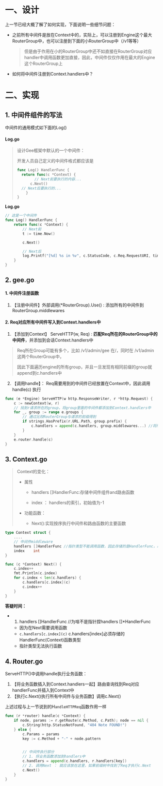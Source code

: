 

# 一、设计

上一节已经大概了解了如何实现，下面说明一些细节问题：

- 之前所有中间件是放在Context中的，实际上，可以注册到Engine这个最大RouterGroup中，也可以注册到下面的小RouterGroup中（/v1等等）

  > 但是由于作用在小的RouterGroup中还不如直接在RouterGroup对应handler中调用函数更加直接，因此，中间件仅仅作用在最大的Engine这个RouterGroup上

- 如何将中间件注册到Context.handlers中？

  

# 二、实现

## 1. 中间件组件的写法

中间件的通用模式如下面的Log()

#### Log.go

> 设计Gee框架中默认的一个中间件：
>
> 开发人员自己定义的中间件格式都应该是
>
> ```go
> func Log() HandlerFunc {
> 	return func(c *Context) {
>         // Next前要执行的内容...
> 		c.Next()
> 	// Next后要执行的...
>     }
> }
> ```

**Log.go**

```go
// 这是一个中间件
func Log() HandlerFunc {
	return func(c *Context) {
		// Next前
		t := time.Now()

		c.Next()

		// Next后
		log.Printf("[%d] %s in %v", c.StatusCode, c.Req.RequestURI, time.Since(t))
	}
}
```



## 2. gee.go

#### 1. 中间件注册函数

1. 【注册中间件】外部调用(*RouterGroup).Use() : 添加所有的中间件到 RouterGroup.middlewares

#### 2. Req对应所有中间件写入到Context.handlers中

1. 【添加到Context】 ServeHTTP(w, Req) : **匹配Req所在的RouterGroup中的中间件**，并添加到会话Context.handlers中

> Req所在Group可能有多个，比如 /v1/admin/gee 在/，同时在 /v1/admin 这两个RouterGroup中，
>
> 因此下面遍历engine的所有group，并且一旦发现有相同前缀的group就append到c.handlers中

2. 【调用handle】： Req需要用到的中间件已经放置在Context中，因此调用handle(c) 执行

```go
func (e *Engine) ServeHTTP(w http.ResponseWriter, r *http.Request) {
	c := newContext(w, r)
	// 找到r请求所在的group，将group里面的中间件都添加到Context.handlers中
	for _, group := range e.groups {
		// 通过比较RouterGroup与请求的前缀得到
		if strings.HasPrefix(r.URL.Path, group.prefix) {
			c.handlers = append(c.handlers, group.middlewares...) //将所有RouterGroup中的中间件拿出来
		}
	}
	e.router.handle(c)
}
```



## 3. Context.go

> Context的变化：
>
> - 属性
>
>   - handlers []HandlerFunc:存储中间件组件and路由函数
>
>   - index ： handlers的索引，初始值为-1
>
> - 功能函数：
>
>   - Next():实现按序执行中间件和路由函数的主要函数



```go
type Context struct {
	....
	// 中间件middleware
	handlers []HandlerFunc //指针类型不能调用函数，因此存储的是HandlerFunc，以便执行HandlerFunc(c)
	index    int
}

func (c *Context) Next() {
	c.index++
	fmt.Println(c.index)
	for c.index < len(c.handlers) {
		c.handlers[c.index](c)
		c.index++
	}
}
```



**答疑时间：**

- 1. handlers []HandlerFunc //为啥不是指针捏handlers []*HandlerFunc

  - 因为在Next需要调用函数
  - `c.handlers[c.index](c)` c.handlers[index]必须存储的HandlerFunc(Context)函数类型
  - 指针类型无法执行函数

## 4. Router.go

ServeHTTP()中调用handle执行业务函数：

1. 【将业务函数插入到Context.handlers一起】路由查询找到Req对应handlerFunc并插入到Context中
2. 【执行c.Next()执行所有中间件与业务函数】调用c.Next()

上述过程与上一节说到的H`andleHTTPReq`函数作用一样

```go
func (r *router) handle(c *Context) {
	if node, params := r.getRoute(c.Method, c.Path); node == nil {
		c.String(http.StatusNotFound, "404 Note FOUND!")
	} else {
		c.Params = params 
		key := c.Method + "-" + node.pattern
		

		// 中间件执行部分
		// 1. 将业务函数添加到handlers中
		c.handlers = append(c.handlers, r.handlers[key])
		// 2. 调用Next ： 就应该放在这里，如果前缀树中找到了Req才执行c.Next
		c.Next()
	}
}
```





